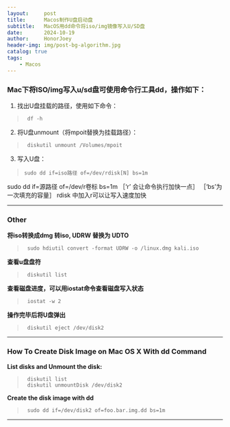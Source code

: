 ```yaml
---
layout:     post
title:      Macos制作U盘启动盘
subtitle:   MacOS用dd命令将iso/img镜像写入U/SD盘
date:       2024-10-19
author:     HonorJoey
header-img: img/post-bg-algorithm.jpg
catalog: true
tags:
    - Macos
---
```



### Mac下将ISO/img写入u/sd盘可使用命令行工具dd，操作如下：

1. 找出U盘挂载的路径，使用如下命令：
  >      df -h

2. 将U盘unmount（将mpoit替换为挂载路径）：
>      diskutil unmount /Volumes/mpoit

3. 写入U盘：
>     sudo dd if=iso路径 of=/dev/rdisk[N] bs=1m  

sudo dd if=源路径 of=/dev/r卷标 bs=1m ［‘r’ 会让命令执行加快一点］ ［‘bs’为一次填充的容量］
rdisk 中加入r可以让写入速度加快

---
### Other
**将iso转换成dmg 转iso, UDRW 替换为 UDTO**
>      sudo hdiutil convert -format UDRW -o /linux.dmg kali.iso

**查看u盘盘符**
>      diskutil list

**查看磁盘进度，可以用iostat命令查看磁盘写入状态**
>      iostat -w 2

**操作完毕后将U盘弹出**
>      diskutil eject /dev/disk2

---

### How To Create Disk Image on Mac OS X With dd Command

**List disks and  Unmount the disk:**
>      diskutil list
>      diskutil unmountDisk /dev/disk2

**Create the disk image with dd**
>      sudo dd if=/dev/disk2 of=foo.bar.img.dd bs=1m

---
